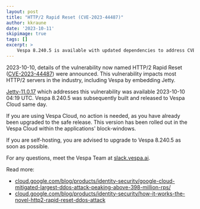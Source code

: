 ```yaml
--- 
layout: post
title: "HTTP/2 Rapid Reset (CVE-2023-44487)"
author: kkraune
date: '2023-10-11'
skipimage: true
tags: []
excerpt: >
    Vespa 8.240.5 is available with updated dependencies to address CVE-2023-44487.
---
```


2023-10-10, details of the vulnerability now named HTTP/2 Rapid Reset
([CVE-2023-44487](https://nvd.nist.gov/vuln/detail/CVE-2023-44487)) were announced.
This vulnerability impacts most HTTP/2 servers in the industry,
including Vespa by embedding Jetty.

[Jetty-11.0.17](https://github.com/eclipse/jetty.project/releases/tag/jetty-11.0.17)
which addresses this vulnerability was available 2023-10-10 04:19 UTC.
Vespa 8.240.5 was subsequently built and released to Vespa Cloud same day.

If you are using Vespa Cloud, no action is needed, as you have already been upgraded to the safe release.
This version has been rolled out in the Vespa Cloud within the applications' block-windows.

If you are self-hosting, you are advised to upgrade to Vespa 8.240.5 as soon as possible.

For any questions, meet the Vespa Team at [slack.vespa.ai](http://slack.vespa.ai/).

Read more: 
* [cloud.google.com/blog/products/identity-security/google-cloud-mitigated-largest-ddos-attack-peaking-above-398-million-rps/](https://cloud.google.com/blog/products/identity-security/google-cloud-mitigated-largest-ddos-attack-peaking-above-398-million-rps/)
* [cloud.google.com/blog/products/identity-security/how-it-works-the-novel-http2-rapid-reset-ddos-attack](https://cloud.google.com/blog/products/identity-security/how-it-works-the-novel-http2-rapid-reset-ddos-attack)
